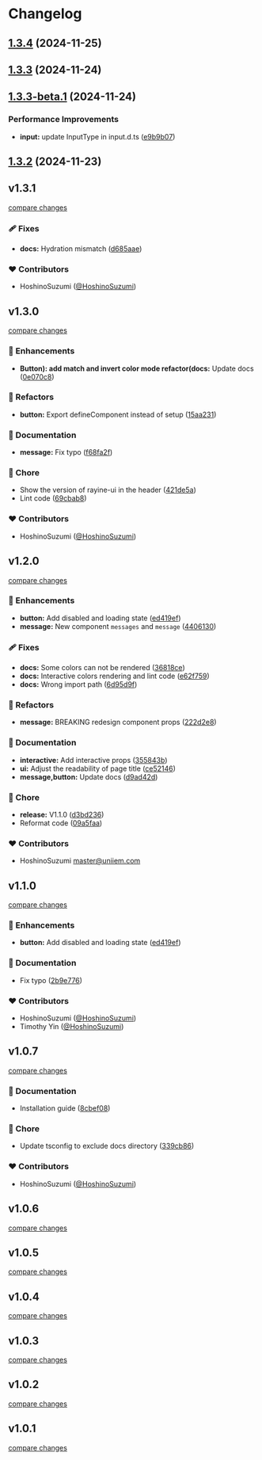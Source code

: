 # Changelog

## [1.3.4](https://github.com/HoshinoSuzumi/rayine-ui/compare/v1.3.3...v1.3.4) (2024-11-25)

## [1.3.3](https://github.com/HoshinoSuzumi/rayine-ui/compare/v1.3.3-beta.1...v1.3.3) (2024-11-24)

## [1.3.3-beta.1](https://github.com/HoshinoSuzumi/rayine-ui/compare/v1.3.2...v1.3.3-beta.1) (2024-11-24)

### Performance Improvements

* **input:** update InputType in input.d.ts ([e9b9b07](https://github.com/HoshinoSuzumi/rayine-ui/commit/e9b9b070f75bd4b1c401801986e3208bf5b6aa0c))

## [1.3.2](https://github.com/HoshinoSuzumi/rayine-ui/compare/v1.3.1...v1.3.2) (2024-11-23)

## v1.3.1

[compare changes](https://github.com/HoshinoSuzumi/rayine-ui/compare/v1.3.0...v1.3.1)

### 🩹 Fixes

- **docs:** Hydration mismatch ([d685aae](https://github.com/HoshinoSuzumi/rayine-ui/commit/d685aae))

### ❤️ Contributors

- HoshinoSuzumi ([@HoshinoSuzumi](http://github.com/HoshinoSuzumi))

## v1.3.0

[compare changes](https://github.com/HoshinoSuzumi/rayine-ui/compare/v1.2.0...v1.3.0)

### 🚀 Enhancements

- **Button): add match and invert color mode refactor(docs:** Update docs ([0e070c8](https://github.com/HoshinoSuzumi/rayine-ui/commit/0e070c8))

### 💅 Refactors

- **button:** Export defineComponent instead of setup ([15aa231](https://github.com/HoshinoSuzumi/rayine-ui/commit/15aa231))

### 📖 Documentation

- **message:** Fix typo ([f68fa2f](https://github.com/HoshinoSuzumi/rayine-ui/commit/f68fa2f))

### 🏡 Chore

- Show the version of rayine-ui in the header ([421de5a](https://github.com/HoshinoSuzumi/rayine-ui/commit/421de5a))
- Lint code ([69cbab8](https://github.com/HoshinoSuzumi/rayine-ui/commit/69cbab8))

### ❤️ Contributors

- HoshinoSuzumi ([@HoshinoSuzumi](http://github.com/HoshinoSuzumi))

## v1.2.0

[compare changes](https://github.com/HoshinoSuzumi/rayine-ui/compare/v1.1.0...v1.2.0)

### 🚀 Enhancements

- **button:** Add disabled and loading state ([ed419ef](https://github.com/HoshinoSuzumi/rayine-ui/commit/ed419ef))
- **message:** New component `messages` and `message` ([4406130](https://github.com/HoshinoSuzumi/rayine-ui/commit/4406130))

### 🩹 Fixes

- **docs:** Some colors can not be rendered ([36818ce](https://github.com/HoshinoSuzumi/rayine-ui/commit/36818ce))
- **docs:** Interactive colors rendering and lint code ([e62f759](https://github.com/HoshinoSuzumi/rayine-ui/commit/e62f759))
- **docs:** Wrong import path ([6d95d9f](https://github.com/HoshinoSuzumi/rayine-ui/commit/6d95d9f))

### 💅 Refactors

- **message:** BREAKING redesign component props ([222d2e8](https://github.com/HoshinoSuzumi/rayine-ui/commit/222d2e8))

### 📖 Documentation

- **interactive:** Add interactive props ([355843b](https://github.com/HoshinoSuzumi/rayine-ui/commit/355843b))
- **ui:** Adjust the readability of page title ([ce52146](https://github.com/HoshinoSuzumi/rayine-ui/commit/ce52146))
- **message,button:** Update docs ([d9ad42d](https://github.com/HoshinoSuzumi/rayine-ui/commit/d9ad42d))

### 🏡 Chore

- **release:** V1.1.0 ([d3bd236](https://github.com/HoshinoSuzumi/rayine-ui/commit/d3bd236))
- Reformat code ([09a5faa](https://github.com/HoshinoSuzumi/rayine-ui/commit/09a5faa))

### ❤️ Contributors

- HoshinoSuzumi <master@uniiem.com>

## v1.1.0

[compare changes](https://github.com/HoshinoSuzumi/rayine-ui/compare/v1.0.7...v1.1.0)

### 🚀 Enhancements

- **button:** Add disabled and loading state ([ed419ef](https://github.com/HoshinoSuzumi/rayine-ui/commit/ed419ef))

### 📖 Documentation

- Fix typo ([2b9e776](https://github.com/HoshinoSuzumi/rayine-ui/commit/2b9e776))

### ❤️ Contributors

- HoshinoSuzumi ([@HoshinoSuzumi](http://github.com/HoshinoSuzumi))
- Timothy Yin ([@HoshinoSuzumi](http://github.com/HoshinoSuzumi))

## v1.0.7

[compare changes](https://github.com/HoshinoSuzumi/rayine-ui/compare/v1.0.7-beta.2...v1.0.7)

### 📖 Documentation

- Installation guide ([8cbef08](https://github.com/HoshinoSuzumi/rayine-ui/commit/8cbef08))

### 🏡 Chore

- Update tsconfig to exclude docs directory ([339cb86](https://github.com/HoshinoSuzumi/rayine-ui/commit/339cb86))

### ❤️ Contributors

- HoshinoSuzumi ([@HoshinoSuzumi](http://github.com/HoshinoSuzumi))

## v1.0.6

[compare changes](https://github.com/HoshinoSuzumi/rayine-ui/compare/v1.0.5...v1.0.6)

## v1.0.5

[compare changes](https://github.com/HoshinoSuzumi/rayine-ui/compare/v1.0.4...v1.0.5)

## v1.0.4

[compare changes](https://github.com/HoshinoSuzumi/rayine-ui/compare/v1.0.3...v1.0.4)

## v1.0.3

[compare changes](https://github.com/HoshinoSuzumi/rayine-ui/compare/v1.0.2...v1.0.3)

## v1.0.2

[compare changes](https://github.com/HoshinoSuzumi/rayine-ui/compare/v1.0.1...v1.0.2)

## v1.0.1

[compare changes](https://github.com/HoshinoSuzumi/rayine-ui/compare/v1.0.1-beta.1...v1.0.1)

